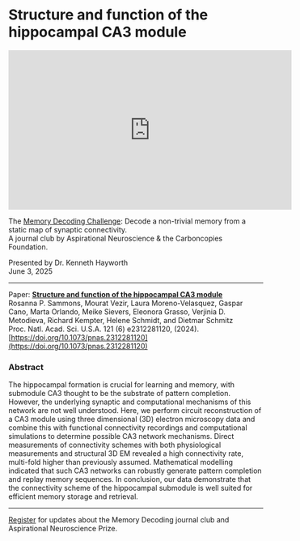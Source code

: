 # Structure and function of the hippocampal CA3 module

<iframe width="560" height="315" src="https://www.youtube.com/embed/ezDrbOSsFFM?si=3ILEosC-otyqxzld" title="YouTube video player" frameborder="0" allow="accelerometer; autoplay; clipboard-write; encrypted-media; gyroscope; picture-in-picture; web-share" referrerpolicy="strict-origin-when-cross-origin" allowfullscreen></iframe>

<!-- <a href="https://carboncopies.org/aspirational-neuroscience" target="_blank" style="display: inline-block; padding: 15px 30px; background-color: #2e279d; color: white; text-decoration: none; font-weight: bold; border-radius: 4px; font-size: 18px; transition: all 0.3s ease; box-shadow: 0 0 0 rgba(46, 39, 157, 0);" onmouseover="this.style.backgroundColor='#3a33c2'; this.style.boxShadow='0 0 20px rgba(46, 39, 157, 0.7)';" onmouseout="this.style.backgroundColor='#2e279d'; this.style.boxShadow='0 0 0 rgba(46, 39, 157, 0)';">
    On June 3, 2025 - @ 3 pm PDT (6 pm EDT, 00:00 CET)<br/>
    Click Here to join the session<br/>
    carboncopies.org/aspirational-neuroscience
  </a>

---

![2025-06-03 MD JC](/Events/Assets/MDJC-6-03-25.png){ width="500" }

---
-->

The [Memory Decoding Challenge](https://aspirationalneuroscience.org): Decode a non-trivial memory from a static map of synaptic connectivity.  
A journal club by Aspirational Neuroscience & the Carboncopies Foundation.  

Presented by Dr. Kenneth Hayworth  
June 3, 2025

----

Paper: [__Structure and function of the hippocampal CA3 module__](https://www.pnas.org/doi/10.1073/pnas.2312281120)  
Rosanna P. Sammons, Mourat Vezir, Laura Moreno-Velasquez, Gaspar Cano, Marta Orlando, Meike Sievers, Eleonora Grasso, Verjinia D. Metodieva, Richard Kempter, Helene Schmidt, and Dietmar Schmitz  
Proc. Natl. Acad. Sci. U.S.A. 121 (6) e2312281120, (2024). [https://doi.org/10.1073/pnas.2312281120](https://doi.org/10.1073/pnas.2312281120)

### Abstract

The hippocampal formation is crucial for learning and memory, with submodule CA3 thought to be the substrate of pattern completion. However, the underlying synaptic and computational mechanisms of this network are not well understood. Here, we perform circuit reconstruction of a CA3 module using three dimensional (3D) electron microscopy data and combine this with functional connectivity recordings and computational simulations to determine possible CA3 network mechanisms. Direct measurements of connectivity schemes with both physiological measurements and structural 3D EM revealed a high connectivity rate, multi-fold higher than previously assumed. Mathematical modelling indicated that such CA3 networks can robustly generate pattern completion and replay memory sequences. In conclusion, our data demonstrate that the connectivity scheme of the hippocampal submodule is well suited for efficient memory storage and retrieval.

---

[Register](https://aspirationalneuroscience.org/register-with-us/) for updates about the Memory Decoding journal club and Aspirational Neuroscience Prize.
